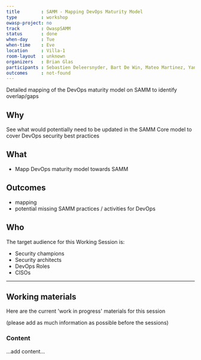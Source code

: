 ```yaml
---
title        : SAMM - Mapping DevOps Maturity Model
type         : workshop
owasp-project: no
track        : OwaspSAMM
status       : done
when-day     : Tue
when-time    : Eve
location     : Villa-1
room-layout  : unknown
organizers   : Brian Glas
participants : Sebastien Deleersnyder, Bart De Win, Mateo Martinez, Yan Kravchenko, Viktor Lindstrom, Fabien Thalgott, Timo Pagel
outcomes     : not-found
---
```


Detailed mapping of the DevOps maturity model on SAMM to identify overlap/gaps

## Why

See what would potentially need to be updated in the SAMM Core model to cover DevOps security best practices

## What

- Mapp DevOps maturity model towards SAMM

## Outcomes

- mapping
- potential missing SAMM practices / activities for DevOps
## Who

The target audience for this Working Session is:

- Security champions
- Security architects
- DevOps Roles
- CISOs

---

## Working materials

Here are the current 'work in progress' materials for this session

(please add as much information as possible before the sessions)

### Content

...add content...

